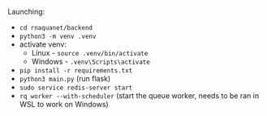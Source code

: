 Launching:
- `cd rnaquanet/backend`
- `python3 -m venv .venv`
- activate venv:
  * Linux - `source .venv/bin/activate`
  * Windows - `.venv\Scripts\activate`
- `pip install -r requirements.txt`
- `python3 main.py` (run flask)
- `sudo service redis-server start`
- `rq worker --with-scheduler` (start the queue worker, needs to be ran in WSL to work on Windows)